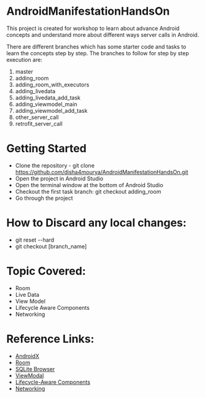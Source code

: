 # AndroidManifestationHandsOn

This project is created for workshop to learn about advance Android concepts and understand more about different ways server calls in Android.

There are different branches which has some starter code and tasks to learn the concepts step by step.
The branches to follow for step by step execution are:

1. master
2. adding_room
3. adding_room_with_executors
4. adding_livedata
5. adding_livedata_add_task
6. adding_viewmodel_main
7. adding_viewmodel_add_task
8. other_server_call
9. retrofit_server_call

# Getting Started

* Clone the repository - git clone https://github.com/disha4mourya/AndroidManifestationHandsOn.git
* Open the project in Android Studio
* Open the terminal window at the bottom of Android Studio
* Checkout the first task branch:  git checkout adding_room
* Go through the project


# How to Discard any local changes:

* git reset --hard
* git checkout [branch_name]


# Topic Covered:

* Room 
* Live Data
* View Model
* Lifecycle Aware Components
* Networking 


# Reference Links:

* [AndroidX](https://developer.android.com/jetpack/androidx/migrate)
* [Room](https://developer.android.com/training/data-storage/room/index.html)
* [SQLite Browser](https://sqlitebrowser.org/dl/)
* [ViewModal](https://developer.android.com/reference/android/arch/lifecycle/ViewModel.html)
* [Lifecycle-Aware Components](https://developer.android.com/topic/libraries/architecture/lifecycle.html)
* [Networking](https://square.github.io/retrofit/)

